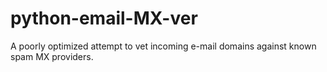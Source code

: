 # python-email-MX-ver
A poorly optimized attempt to vet incoming e-mail domains against known spam MX providers. 

